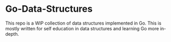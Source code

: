 # Go-Data-Structures

This repo is a WIP collection of data structures implemented in Go. 
This is mostly written for self education in data structures and learning Go more in-depth.
